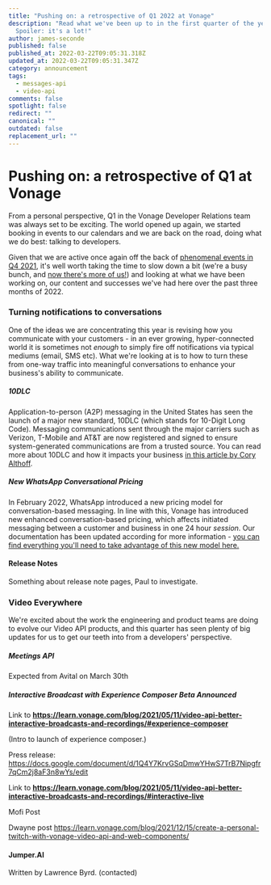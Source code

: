 ```yaml
---
title: "Pushing on: a retrospective of Q1 2022 at Vonage"
description: "Read what we've been up to in the first quarter of the year.
  Spoiler: it's a lot!"
author: james-seconde
published: false
published_at: 2022-03-22T09:05:31.318Z
updated_at: 2022-03-22T09:05:31.347Z
category: announcement
tags:
  - messages-api
  - video-api
comments: false
spotlight: false
redirect: ""
canonical: ""
outdated: false
replacement_url: ""
---
```

# Pushing on: a retrospective of Q1 at Vonage

From a personal perspective, Q1 in the Vonage Developer Relations team was always set to be exciting. The world opened up again, we started booking in events to our calendars and we are back on the road, doing what we do best: talking to developers.

Given that we are active once again off the back of [phenomenal events in Q4 2021](https://www.ericsson.com/en/press-releases/2021/11/ericsson-to-acquire-vonage-for-usd-6.2-billion-to-spearhead-the-creation-of-a-global-network-and-communication-platform-for-open-innovation), it's well worth taking the time to slow down a bit (we're a busy bunch, and [now there's more of us!](<>)) and looking at what we have been working on, our content and successes we've had here over the past three months of 2022.

### Turning notifications to conversations

One of the ideas we are concentrating this year is revising how you communicate with your customers - in an ever growing, hyper-connected world it is sometimes not *enough* to simply fire off notifications via typical mediums (email, SMS etc). What we're looking at is to how to turn these from one-way traffic into meaningful conversations to enhance your business's ability to communicate.

##### 10DLC

Application-to-person (A2P) messaging in the United States has seen the launch of a major new standard, 10DLC (which stands for 10-Digit Long Code). Messaging communications sent through the major carriers such as Verizon, T-Mobile and AT&T are now registered and signed to ensure system-generated communications are from a trusted source. You can read more about 10DLC and how it impacts your business [in this article by Cory Althoff](<>).

##### New WhatsApp Conversational Pricing

In February 2022, WhatsApp introduced a new pricing model for conversation-based messaging. In line with this, Vonage has introduced new enhanced conversation-based pricing, which affects initiated messaging between a customer and business in one 24 hour *session*. Our documentation has been updated according for more information - [you can find everything you'll need to take advantage of this new model here.](https://developer.vonage.com/messages/concepts/whatsapp)

#### Release Notes

Something about release note pages, Paul to investigate.

### Video Everywhere

We're excited about the work the engineering and product teams are doing to evolve our Video API products, and this quarter has seen plenty of big updates for us to get our teeth into from a developers' perspective.

##### Meetings API

Expected from Avital on March 30th

##### Interactive Broadcast with Experience Composer Beta Announced

Link to **<https://learn.vonage.com/blog/2021/05/11/video-api-better-interactive-broadcasts-and-recordings/#experience-composer>**

(Intro to launch of experience composer.)

Press release:
https://docs.google.com/document/d/1Q4Y7KrvGSqDmwYHwS7TrB7Nipgfr7qCm2j8aF3n8wYs/edit

Link to **<https://learn.vonage.com/blog/2021/05/11/video-api-better-interactive-broadcasts-and-recordings/#interactive-live>**

Mofi Post

Dwayne post https://learn.vonage.com/blog/2021/12/15/create-a-personal-twitch-with-vonage-video-api-and-web-components/

#### Jumper.AI

Written by Lawrence Byrd. (contacted)
